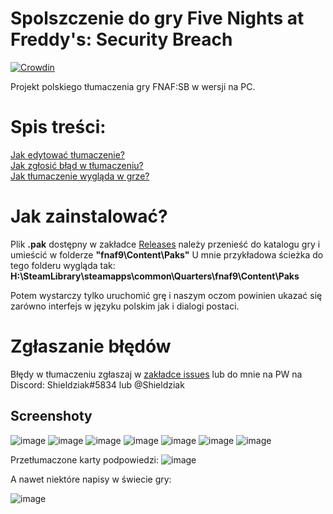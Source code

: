 # Spolszczenie do gry Five Nights at Freddy's: Security Breach

[![Crowdin](https://badges.crowdin.net/spolszczenie-fnaf-sb/localized.svg)](https://crowdin.com/project/spolszczenie-fnaf-sb)

Projekt polskiego tłumaczenia gry FNAF:SB w wersji na PC.
# Spis treści:

[Jak edytować tłumaczenie?](https://github.com/Shieldowskyy/spolszczenie-fnaf-sb/blob/main/source/JAK-EDYTOWA%C4%86.md)<br />[Jak zgłosić błąd w tłumaczeniu?](https://github.com/Shieldowskyy/spolszczenie-fnaf-sb#zg%C5%82aszanie-b%C5%82%C4%99d%C3%B3w)<br />[Jak tłumaczenie wygląda w grze?](https://github.com/Shieldowskyy/spolszczenie-fnaf-sb#screenshoty)

# Jak zainstalować?
Plik **.pak** dostępny w zakładce [Releases](https://github.com/Shieldowskyy/spolszczenie-fnaf-sb/releases) należy przenieść do katalogu gry i umieścić w folderze **"fnaf9\Content\Paks"**
U mnie przykładowa ścieżka do tego folderu wygląda tak:
**H:\SteamLibrary\steamapps\common\Quarters\fnaf9\Content\Paks**

Potem wystarczy tylko uruchomić grę i naszym oczom powinien ukazać się zarówno interfejs w języku polskim jak i dialogi postaci.

# Zgłaszanie błędów
Błędy w tłumaczeniu zgłaszaj w [zakładce issues](https://github.com/Shieldowskyy/spolszczenie-fnaf-sb/issues)
lub do mnie na PW na Discord: Shieldziak#5834 lub @Shieldziak

## Screenshoty

![image](https://user-images.githubusercontent.com/32707076/236043351-5fac1cba-0948-4bc8-947d-1961461a4012.png)
![image](https://user-images.githubusercontent.com/32707076/236296001-af763f0b-64f1-4b7d-b1b2-5351c1633322.png)
![image](https://user-images.githubusercontent.com/32707076/236043442-bb249b66-bbbc-4c4a-b8a1-0ab44ff0337f.png)
![image](https://user-images.githubusercontent.com/32707076/236043505-bb98338c-fc91-4f1c-9f1b-bc4698f1ce27.png)
![image](https://user-images.githubusercontent.com/32707076/236043640-fdc50726-231a-4eb2-9a46-bdec64da2310.png)
![image](https://user-images.githubusercontent.com/32707076/236044006-332781aa-9137-4eb6-85cc-0fc26cc57fcd.png)
![image](https://user-images.githubusercontent.com/32707076/236044246-62737a0f-fe2c-4369-9fed-38acbd4ff657.png)

Przetłumaczone karty podpowiedzi:
![image](https://user-images.githubusercontent.com/32707076/236044483-12d6dc2e-2270-4acf-b7f8-ae8c83861d6c.png)

A nawet niektóre napisy w świecie gry:

![image](https://user-images.githubusercontent.com/32707076/236044721-95622744-61aa-45f3-ac55-a5edb124b5be.png)

